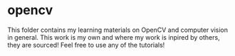 # opencv

This folder contains my learning materials on OpenCV and computer vision in general. This work is my own
and where my work is inpired by others, they are sourced! Feel free to use any of the tutorials!
